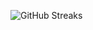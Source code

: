 ![GitHub Streaks](https://github-streaks-mqc9.onrender.com/streak/happilli/image?theme=midnight&cache_bust=1743061275&lang=ja)
